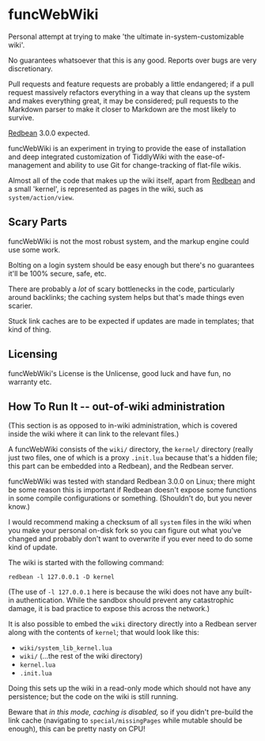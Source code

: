 # funcWebWiki

Personal attempt at trying to make 'the ultimate in-system-customizable wiki'.

No guarantees whatsoever that this is any good. Reports over bugs are very discretionary.

Pull requests and feature requests are probably a little endangered; if a pull request massively refactors everything in a way that cleans up the system and makes everything great, it may be considered; pull requests to the Markdown parser to make it closer to Markdown are the most likely to survive.

[Redbean](https://redbean.dev) 3.0.0 expected.

funcWebWiki is an experiment in trying to provide the ease of installation and deep integrated customization of TiddlyWiki with the ease-of-management and ability to use Git for change-tracking of flat-file wikis.

Almost all of the code that makes up the wiki itself, apart from [Redbean](https://redbean.dev/) and a small 'kernel', is represented as pages in the wiki, such as `system/action/view`.

## Scary Parts

funcWebWiki is not the most robust system, and the markup engine could use some work.

Bolting on a login system should be easy enough but there's no guarantees it'll be 100% secure, safe, etc.

There are probably a _lot_ of scary bottlenecks in the code, particularly around backlinks; the caching system helps but that's made things even scarier.

Stuck link caches are to be expected if updates are made in templates; that kind of thing.

## Licensing

funcWebWiki's License is the Unlicense, good luck and have fun, no warranty etc.

## How To Run It -- out-of-wiki administration

(This section is as opposed to in-wiki administration, which is covered inside the wiki where it can link to the relevant files.)

A funcWebWiki consists of the `wiki/` directory, the `kernel/` directory (really just two files, one of which is a proxy `.init.lua` because that's a hidden file; this part can be embedded into a Redbean), and the Redbean server.

funcWebWiki was tested with standard Redbean 3.0.0 on Linux; there might be some reason this is important if Redbean doesn't expose some functions in some compile configurations or something. (Shouldn't do, but you never know.)

I would recommend making a checksum of all `system` files in the wiki when you make your personal on-disk fork so you can figure out what you've changed and probably don't want to overwrite if you ever need to do some kind of update.

The wiki is started with the following command:

```
redbean -l 127.0.0.1 -D kernel
```

(The use of `-l 127.0.0.1` here is because the wiki does not have any built-in authentication. While the sandbox should prevent any catastrophic damage, it is bad practice to expose this across the network.)

It is also possible to embed the `wiki` directory directly into a Redbean server along with the contents of `kernel`; that would look like this:

* `wiki/system_lib_kernel.lua`
* `wiki/` (...the rest of the wiki directory)
* `kernel.lua`
* `.init.lua`

Doing this sets up the wiki in a read-only mode which should not have any persistence; but the code on the wiki is still running.

Beware that _in this mode, caching is disabled,_ so if you didn't pre-build the link cache (navigating to `special/missingPages` while mutable should be enough), this can be pretty nasty on CPU!

